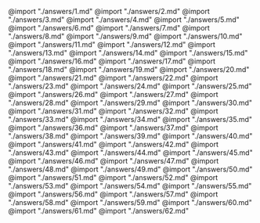 @import "./answers/1.md"
@import "./answers/2.md"
@import "./answers/3.md"
@import "./answers/4.md"
@import "./answers/5.md"
@import "./answers/6.md"
@import "./answers/7.md"
@import "./answers/8.md"
@import "./answers/9.md"
@import "./answers/10.md"
@import "./answers/11.md"
@import "./answers/12.md"
@import "./answers/13.md"
@import "./answers/14.md"
@import "./answers/15.md"
@import "./answers/16.md"
@import "./answers/17.md"
@import "./answers/18.md"
@import "./answers/19.md"
@import "./answers/20.md"
@import "./answers/21.md"
@import "./answers/22.md"
@import "./answers/23.md"
@import "./answers/24.md"
@import "./answers/25.md"
@import "./answers/26.md"
@import "./answers/27.md"
@import "./answers/28.md"
@import "./answers/29.md"
@import "./answers/30.md"
@import "./answers/31.md"
@import "./answers/32.md"
@import "./answers/33.md"
@import "./answers/34.md"
@import "./answers/35.md"
@import "./answers/36.md"
@import "./answers/37.md"
@import "./answers/38.md"
@import "./answers/39.md"
@import "./answers/40.md"
@import "./answers/41.md"
@import "./answers/42.md"
@import "./answers/43.md"
@import "./answers/44.md"
@import "./answers/45.md"
@import "./answers/46.md"
@import "./answers/47.md"
@import "./answers/48.md"
@import "./answers/49.md"
@import "./answers/50.md"
@import "./answers/51.md"
@import "./answers/52.md"
@import "./answers/53.md"
@import "./answers/54.md"
@import "./answers/55.md"
@import "./answers/56.md"
@import "./answers/57.md"
@import "./answers/58.md"
@import "./answers/59.md"
@import "./answers/60.md"
@import "./answers/61.md"
@import "./answers/62.md"